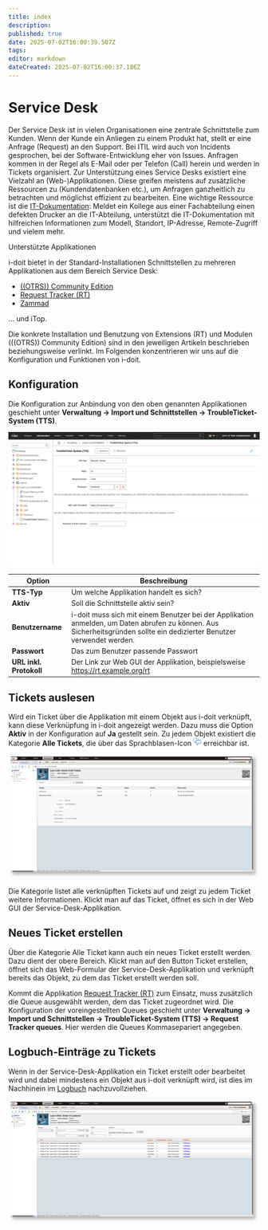 ```yaml
---
title: index
description: 
published: true
date: 2025-07-02T16:00:39.507Z
tags: 
editor: markdown
dateCreated: 2025-07-02T16:00:37.186Z
---
```


# Service Desk

Der Service Desk ist in vielen Organisationen eine zentrale Schnittstelle zum Kunden. Wenn der Kunde ein Anliegen zu einem Produkt hat, stellt er eine Anfrage (Request) an den Support. Bei ITIL wird auch von Incidents gesprochen, bei der Software-Entwicklung eher von Issues. Anfragen kommen in der Regel als E-Mail oder per Telefon (Call) herein und werden in Tickets organisiert. Zur Unterstützung eines Service Desks existiert eine Vielzahl an (Web-)Applikationen. Diese greifen meistens auf zusätzliche Ressourcen zu (Kundendatenbanken etc.), um Anfragen ganzheitlich zu betrachten und möglichst effizient zu bearbeiten. Eine wichtige Ressource ist die [IT-Dokumentation](../../glossar.md): Meldet ein Kollege aus einer Fachabteilung einen defekten Drucker an die IT-Abteilung, unterstützt die IT-Dokumentation mit hilfreichen Informationen zum Modell, Standort, IP-Adresse, Remote-Zugriff und vielem mehr.

Unterstützte Applikationen

i-doit bietet in der Standard-Installationen Schnittstellen zu mehreren Applikationen aus dem Bereich Service Desk:

*   [((OTRS)) Community Edition](../service-desk/otrscommunity-help-desk.md)
*   [Request Tracker (RT)](../service-desk/request-tracker.md)
*   [Zammad](../service-desk/zammad.md)

… und iTop.

Die konkrete Installation und Benutzung von Extensions (RT) und Modulen (((OTRS)) Community Edition) sind in den jeweiligen Artikeln beschrieben beziehungsweise verlinkt. Im Folgenden konzentrieren wir uns auf die Konfiguration und Funktionen von i-doit.

## Konfiguration

Die Konfiguration zur Anbindung von den oben genannten Applikationen geschieht unter **Verwaltung → Import und Schnittstellen → TroubleTicket-System (TTS)**.

[![service-desk-konfigurieren](../../assets/images/de/automatisierung-und-integration/service-desk/1-sd.png)](../../assets/images/de/automatisierung-und-integration/service-desk/1-sd.png)

| Option                  | Beschreibung                                                                                                                                                           |
| ----------------------- | ---------------------------------------------------------------------------------------------------------------------------------------------------------------------- |
| **TTS-Typ**             | Um welche Applikation handelt es sich?                                                                                                                                 |
| **Aktiv**               | Soll die Schnittstelle aktiv sein?                                                                                                                                     |
| **Benutzername**        | i-doit muss sich mit einem Benutzer bei der Applikation anmelden, um Daten abrufen zu können. Aus Sicherheitsgründen sollte ein dedizierter Benutzer verwendet werden. |
| **Passwort**            | Das zum Benutzer passende Passwort                                                                                                                                     |
| **URL inkl. Protokoll** | Der Link zur Web GUI der Applikation, beispielsweise https://rt.example.org/rt                                                                                         |

## Tickets auslesen

Wird ein Ticket über die Applikation mit einem Objekt aus i-doit verknüpft, kann diese Verknüpfung in i-doit angezeigt werden. Dazu muss die Option **Aktiv** in der Konfiguration auf **Ja** gestellt sein. Zu jedem Objekt existiert die Kategorie **Alle Tickets**, die über das Sprachblasen-Icon ![service-desk-icon](../../assets/images/de/automatisierung-und-integration/service-desk/2-sd.png) erreichbar ist.

[![service-desk-anzeigen](../../assets/images/de/automatisierung-und-integration/service-desk/3-sd.png)](../../assets/images/de/automatisierung-und-integration/service-desk/3-sd.png)

Die Kategorie listet alle verknüpften Tickets auf und zeigt zu jedem Ticket weitere Informationen. Klickt man auf das Ticket, öffnet es sich in der Web GUI der Service-Desk-Applikation.

## Neues Ticket erstellen

Über die Kategorie Alle Ticket kann auch ein neues Ticket erstellt werden. Dazu dient der obere Bereich. Klickt man auf den Button Ticket erstellen, öffnet sich das Web-Formular der Service-Desk-Applikation und verknüpft bereits das Objekt, zu dem das Ticket erstellt werden soll.

Kommt die Applikation [Request Tracker (RT)](../service-desk/request-tracker.md) zum Einsatz, muss zusätzlich die Queue ausgewählt werden, dem das Ticket zugeordnet wird. Die Konfiguration der voreingestellten Queues geschieht unter **Verwaltung → Import und Schnittstellen → TroubleTicket-System (TTS) → Request Tracker queues**. Hier werden die Queues Kommasepariert angegeben.

## Logbuch-Einträge zu Tickets

Wenn in der Service-Desk-Applikation ein Ticket erstellt oder bearbeitet wird und dabei mindestens ein Objekt aus i-doit verknüpft wird, ist dies im Nachhinein im [Logbuch](../../grundlagen/logbuch.md) nachzuvollziehen.

[![service-desk-erstellen](../../assets/images/de/automatisierung-und-integration/service-desk/4-sd.png)](../../assets/images/de/automatisierung-und-integration/service-desk/4-sd.png)
